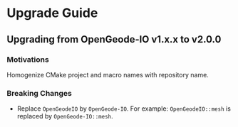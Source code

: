 # Upgrade Guide

## Upgrading from OpenGeode-IO v1.x.x to v2.0.0

### Motivations

Homogenize CMake project and macro names with repository name.

### Breaking Changes

- Replace `OpenGeodeIO` by `OpenGeode-IO`. For example:
`OpenGeodeIO::mesh` is replaced by `OpenGeode-IO::mesh`.
